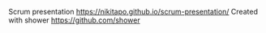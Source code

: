 Scrum presentation https://nikitapo.github.io/scrum-presentation/ 
Created with shower https://github.com/shower
